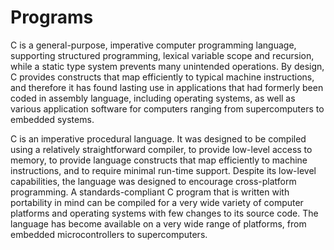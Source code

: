 # Programs



C  is a general-purpose, imperative computer programming language, supporting structured programming, lexical variable scope and recursion, while a static type system prevents many unintended operations. By design, C provides constructs that map efficiently to typical machine instructions, and therefore it has found lasting use in applications that had formerly been coded in assembly language, including operating systems, as well as various application software for computers ranging from supercomputers to embedded systems.

C is an imperative procedural language. It was designed to be compiled using a relatively straightforward compiler, to provide low-level access to memory, to provide language constructs that map efficiently to machine instructions, and to require minimal run-time support. Despite its low-level capabilities, the language was designed to encourage cross-platform programming. A standards-compliant C program that is written with portability in mind can be compiled for a very wide variety of computer platforms and operating systems with few changes to its source code. The language has become available on a very wide range of platforms, from embedded microcontrollers to supercomputers.
